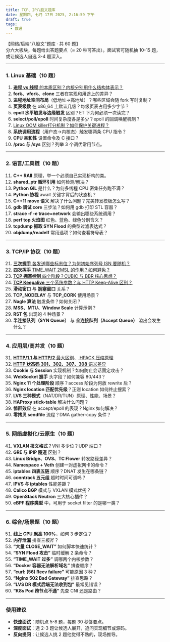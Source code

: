 ```yaml
---
title: TCP、IP八股文题库
date: 星期四, 七月 17日 2025, 2:16:59 下午
draft: true
tags:
  - 数通
---
```

【网络/后端“八股文”题库 · 共 60 题】  
分六大板块，每题给出答题要点（≈ 20 秒可答出）。面试官可随机抽 10-15 题，或让候选人自选 3-4 题深入。

---

### 1. Linux 基础（10 题）
1. [**进程 vs 线程** 的本质区别？内核分别用什么结构体表示？](content/posts/OS/进程vs线程的本质区别)
2. **fork、vfork、clone** 三者在实现和用途上的差异？  
3. **进程地址空间布局**（低地址→高地址）？哪些区域会随 fork 写时复制？  
4. **页表级数** 在 x86_64 上默认几级？每级页表占用多少字节？  
5. **epoll 水平触发与边缘触发** 区别？ET 下为何必须一次读完？  
6. **select/poll/epoll** 时间复杂度各是多少？epoll 的回调唤醒机制？  
7. [Linux OOM killer打分机制？如何保护关键进程？](content/posts/linux/OOM_killer打分机制)
8. **系统调用流程**（用户态→内核态）触发哪两条 CPU 指令？  
9. **CPU 亲和性** 设置命令及 C 接口？  
10. **/proc 与 /sys** 区别？列举 3 个调优常用节点。

---

### 2. 语言/工具链（10 题）
11. **C++ RAII** 原理，举一个必须自己实现析构的类。  
12. **shared_ptr 循环引用** 如何检测/解决？  
13. **Python GIL** 是什么？为何多线程 CPU 密集任务跑不满？  
14. **Python 协程** await 关键字背后的状态机？  
15. **C++11 move 语义** 解决了什么问题？完美转发模板怎么写？  
16. **gdb 调试 core** 三步法？如何用 gdb 打印 STL 容器？  
17. **strace -f -e trace=network** 会输出哪些系统调用？  
18. **perf top 火焰图** 红色、蓝色、绿色分别含义？  
19. **tcpdump 抓取 SYN Flood** 的典型过滤表达式？  
20. **objdump/readelf** 常用选项？如何查看符号表？

---

### 3. TCP/IP 协议（10 题）
21. [**三次握手** 各发送哪些标志位？为何初始序列号 ISN 要随机？](content/posts/数通/三次握手、四次挥手、同时打开、关闭、半关闭)
22. [**四次挥手** TIME_WAIT 2MSL 的作用？如何避免？](content/posts/数通/三次握手、四次挥手、同时打开、关闭、半关闭)
23. [**TCP 拥塞控制** 四个阶段？CUBIC 与 BBR 核心思想？](content/posts/数通/TCP协议)
24. [**TCP Keepalive** 三个系统参数？与 HTTP Keep-Alive 区别？](content/posts/数通/http长连接和tcp长连接的区别与联系)
25. **滑动窗口** 与 **拥塞窗口** 关系？  
26. **TCP_NODELAY** 与 **TCP_CORK** 使用场景？  
27. **Nagle 算法** 触发条件？如何关闭？  
28. **MSS、MTU、Window Scale** 计算示例？  
29. **RST 包** 出现的 4 种场景？  
30. **半连接队列（SYN Queue）** 与 **全连接队列（Accept Queue）** 溢出会发生什么？

---

### 4. 应用层/高并发（10 题）
31. [**HTTP/1.1 与 HTTP/2** 最大区别](content/posts/数通/HTTP_1._1.1_2.0与3.0的区别与联系)、[ HPACK 压缩原理](content/posts/数通/HPACK)
32. [**HTTP 状态码 301、302、307、308** 语义差异](content/posts/数通/HTTP状态码)
33. **Cookie 与 Session** 实现机制？如何防止会话固定攻击？  
34. **WebSocket 握手** 头字段？如何兼容 80/443？  
35. **Nginx 11 个处理阶段** 顺序？access 阶段为何放 rewrite 后？  
36. **Nginx location 匹配优先级**？正则 location 如何终止搜索？  
37. **LVS 三种模式**（NAT/DR/TUN）原理、性能、场景？  
38. **HAProxy stick-table** 解决什么问题？  
39. **惊群效应** 在 accept/epoll 的表现？Nginx 如何解决？  
40. **零拷贝 sendfile** 流程？DMA gather-copy 条件？

---

### 5. 网络虚拟化/云原生（10 题）
41. **VXLAN 报文格式**？VNI 多少位？UDP 端口？  
42. **GRE 与 IPIP 隧道** 区别？  
43. **Linux Bridge、OVS、TC Flower** 转发路径差异？  
44. **Namespace + Veth** 创建一对虚拟网卡的命令？  
45. **iptables 四表五链** 顺序？DNAT 发生在哪条链？  
46. **conntrack 五元组** 超时时间可调吗？  
47. **IPVS 与 iptables** 性能差距？  
48. **Calico BGP** 模式与 VXLAN 模式优劣？  
49. **OpenStack Neutron** 三大核心插件？  
50. **eBPF 程序类型** 中，可用于 socket filter 的是哪一类？

---

### 6. 综合/场景题（10 题）
51. **线上 CPU 飙高 100%**，如何 3 步定位？  
52. **内存泄漏** 排查三板斧？  
53. **“大量 CLOSE_WAIT”** 如何脚本快速统计？  
54. **“SYN Flood 攻击”** 临时缓解 2 条命令？  
55. **“TIME_WAIT 过多”** 调哪两个内核参数？  
56. **“Docker 容器无法解析域名”** 排查顺序？  
57. **“curl: (56) Recv failure”** 可能原因 3 种？  
58. **“Nginx 502 Bad Gateway”** 排查思路？  
59. **“LVS DR 模式后端无法收到包”** 最常见错误？  
60. **“K8s Pod 跨节点不通”** 先查 CNI 还是路由？

---

### 使用建议
- **快速面试**：随机点 5-8 题，每题 30 秒答要点。  
- **深度面试**：选 2-3 题让候选人展开，追问实现细节或源码。  
- **反向提问**：让候选人挑 2 题他觉得不熟的，现场推导。